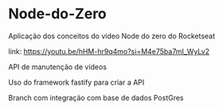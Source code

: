 # Node-do-Zero
 Aplicação dos conceitos do vídeo Node do zero do Rocketseat

 link: https://youtu.be/hHM-hr9q4mo?si=M4e75ba7mI_WyLv2

 API de manutenção de vídeos

 Uso do framework fastify para criar a API

 Branch com integração com base de dados PostGres